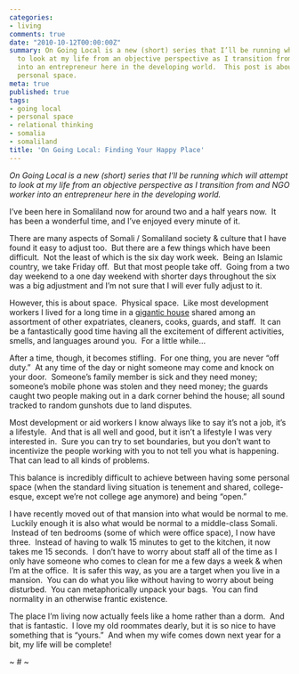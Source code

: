 ```yaml
---
categories:
- living
comments: true
date: "2010-10-12T00:00:00Z"
summary: On Going Local is a new (short) series that I’ll be running which will attempt
  to look at my life from an objective perspective as I transition from and NGO worker
  into an entrepreneur here in the developing world.  This post is about finding some
  personal space.
meta: true
published: true
tags:
- going local
- personal space
- relational thinking
- somalia
- somaliland
title: 'On Going Local: Finding Your Happy Place'
---
```


*On Going Local is a new (short) series that I’ll be running which will attempt to look at my life from an objective perspective as I transition from and NGO worker into an entrepreneur here in the developing world.*

I’ve been here in Somaliland now for around two and a half years now.  It has been a wonderful time, and I’ve enjoyed every minute of it.


There are many aspects of Somali / Somaliland society & culture that I have found it easy to adjust too.  But there are a few things which have been difficult.  Not the least of which is the six day work week.  Being an Islamic country, we take Friday off.  But that most people take off.  Going from a two day weekend to a one day weekend with shorter days throughout the six was a big adjustment and I’m not sure that I will ever fully adjust to it.

However, this is about space.  Physical space.  Like most development workers I lived for a long time in a [gigantic house][2] shared among an assortment of other expatriates, cleaners, cooks, guards, and staff.  It can be a fantastically good time having all the excitement of different activities, smells, and languages around you.  For a little while…

 [2]: http://picasaweb.google.com/caseykuhlman/SomalilandCompound02 "Gorgorka Luxury Estates"

After a time, though, it becomes stifling.  For one thing, you are never “off duty.”  At any time of the day or night someone may come and knock on your door.  Someone’s family member is sick and they need money; someone’s mobile phone was stolen and they need money; the guards caught two people making out in a dark corner behind the house; all sound tracked to random gunshots due to land disputes.

Most development or aid workers I know always like to say it’s not a job, it’s a lifestyle.  And that is all well and good, but it isn’t a lifestyle I was very interested in.  Sure you can try to set boundaries, but you don’t want to incentivize the people working with you to not tell you what is happening.   That can lead to all kinds of problems.

This balance is incredibly difficult to achieve between having some personal space (when the standard living situation is tenement and shared, college-esque, except we’re not college age anymore) and being “open.”

I have recently moved out of that mansion into what would be normal to me.  Luckily enough it is also what would be normal to a middle-class Somali.  Instead of ten bedrooms (some of which were office space), I now have three.  Instead of having to walk 15 minutes to get to the kitchen, it now takes me 15 seconds.  I don’t have to worry about staff all of the time as I only have someone who comes to clean for me a few days a week & when I’m at the office.  It is safer this way, as you are a target when you live in a mansion.  You can do what you like without having to worry about being disturbed.  You can metaphorically unpack your bags.  You can find normality in an otherwise frantic existence.

The place I’m living now actually feels like a home rather than a dorm.  And that is fantastic.  I love my old roommates dearly, but it is so nice to have something that is “yours.”  And when my wife comes down next year for a bit, my life will be complete!

~ # ~
